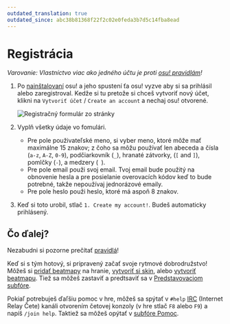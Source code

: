```yaml
---
outdated_translation: true
outdated_since: abc38b81368f22f2c02e0feda3b7d5c14fba8ead
---
```


# Registrácia

*Varovanie: Vlastníctvo viac ako jedného účtu je proti [osu! pravidlám](/wiki/Rules)!*

1. Po [nainštalovaní](/wiki/Client/Installation) osu! a jeho spustení ťa osu! vyzve aby si sa prihlásil alebo zaregistroval. Kedže si tu pretože si chceš vytvoriť nový účet, klikni na `Vytvoriť účet` / `Create an account` a nechaj osu! otvorené.

   ![Registračný formulár zo stránky](https://raw.githubusercontent.com/ppy/osu-wiki/master/wiki/Registration/img/ingame-registration.jpg "Registračný formulár zo stránky")

2. Vyplň všetky údaje vo fomulári.
   - Pre pole použivateľské meno, si vyber meno, ktoré môže mať maximálne 15 znakov; z čoho sa môžu používať len abeceda a čísla (`a-z`, `A-Z`, `0-9`), podčiarkovník (`_`), hranaté zátvorky, (`[` and `]`), pomlčky (`-`), a medzery (` `).
   - Pre pole email použi svoj email. Tvoj email bude použitý na obnovenie hesla a pre posielanie overovacích kódov keď to bude potrebné, takže nepoužívaj jednorázové emaily.
   - Pre pole heslo použi heslo, ktoré má aspoň 8 znakov.

3. Keď si toto urobil, stlač `1. Create my account!`. Budeš automaticky prihlásený.

## Čo ďalej?

Nezabudni si pozorne prečítať [pravidlá](/wiki/Rules)!

Keď si s tým hotový, si pripravený začať svoje rytmové dobrodružstvo! Môžeš si [pridať beatmapy](/wiki/Client/Installation#pridávanie-beatmapov) na hranie, [vytvoriť si skin](/wiki/Skinning), alebo [vytvoriť beatmapu](/wiki/Beatmapping). Tiež sa môžeš zastaviť a predtsaviť sa v [Predstavovaciom subfóre](https://osu.ppy.sh/community/forums/8).

Pokiaľ potrebuješ ďaľšiu pomoc v hre, môžeš sa spýtať v  `#help` [IRC](/wiki/Community/Internet_Relay_Chat) (Internet Relay Čete) kanáli otvorením četovej konzoly (v hre stlač `F8` alebo `F9`) a napíš `/join help`. Taktiež sa môžeš opýtať v [subfóre Pomoc](https://osu.ppy.sh/community/forums/5).
